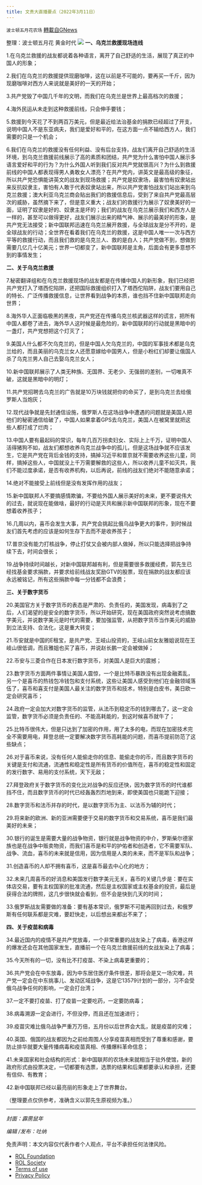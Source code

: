 ```yaml
---
title: 文贵大直播要点（2022年3月11日）
---
```

`波士顿五月花农场` [轉載自GNews](https://gnews.org/zh-hans/2145913/)

整理：波士顿五月花 黄金时代
![](https://assets.gnews.org/wp-content/uploads/2022/03/20220227-01.jpg)
**一、乌克兰救援现场连线**

1.在乌克兰救援的战友都说着各种语言，离开了自己舒适的生活，展现了真正的中国人的形象；

2.我们在乌克兰的救援提供现磨咖啡，这在以前是不可能的，要再买一千斤，因为现磨咖啡对西方人来说就是美好的一天的开始；

3.共产党毁了中国几千年的文明，而我们在乌克兰是世界上最高档次的救援；

4.海外民运从未走到这种救援前线，只会伸手要钱；

5.救援到今天花了不到两百万美元，但是最近给法治基金的捐款已经超过了开支，说明中国人不是东亚病夫，我们是爱好和平的，在这方面一点不输给西方人，我们需要的只是一个机会；

6.我们在乌克兰的救援没有任何利益、没有后台支持，战友们离开自己舒适的生活环境，到乌克兰救援前线展示了高的素质和团结，共产党为什么害怕中国人展示多语言爱好和平的行为？为什么外国人听到我们反对共产党就很高兴？为什么到救援前线的中国人都表现得男人勇敢女人漂亮？在共产党内，讲英文是最高级的象征，所以共产党恐惧能讲英文的战友到现场救援；共产党是奴隶场，最害怕有奴隶站出来反抗奴隶主，害怕有人敢于代表奴隶站出来，所以共产党害怕战友们站出来到乌克兰救援；澳大利亚乌克兰商会贴出我们的救援信息后，受到了来自共产党最高层次的威胁，虽然摘下来了，但是意义重大；战友们的救援行为展示了奴隶美好的一面，证明了奴隶是好的、奴隶主是坏的；我们的战友在乌克兰展示我们和西方人是一样的，甚至可以做得更好，战友们展示出来的精气神、展示的最美好的形象，是共产党无法接受；新中国联邦迅速在乌克兰展开救援，与全球战友是分不开的，是全球战友的行动；全世界在看着我们在乌克兰的救援，这是中国人唯一一次与西方平等的救援行动，而且我们救的是乌克兰人、救的是白人；共产党做不到，想做到需要几亿几十亿美元；世界一切都变了，新中国联邦是主角，后面会有更多意想不到的事情发生；

**二、关于乌克兰救援**

7.秘密翻译组和在乌克兰救援现场的战友都是在传播中国人的新形象，我们已经把共产党打入了塔西佗陷阱，还把国际救援组织打入了塔西佗陷阱，战友们要用自己的特长、广泛传播救援信息，让世界看到战争的本质，谁也挡不住新中国联邦走向世界；

8.海外华人正面临极黑的黑夜，共产党还在传播乌克兰核武器这样的谎言，把所有中国人都卷了进去，海外华人这时候是最危险的，新中国联邦的行动就是黑暗中的一盏灯，共产党想把这个灯灭了；

9.美国人什么都不欠乌克兰的，但是中国人欠乌克兰的，中国的军事技术都是乌克兰给的，而且美丽的乌克兰女人还愿意嫁给中国男人，但是小粉红们却要让俄国人杀了乌克兰男人自己去娶乌克兰女人；

10.新中国联邦展示了人类无种族、无国界、无老少、无强弱的差别，一切唯真不破，这就是黑暗中的明灯；

11.共产党招聘去乌克兰的广告就是10万块钱就把你的命买了，是到乌克兰去给俄罗斯人当炮灰；

12.现代战争就是先封通信设施，俄罗斯人在这场战争中遭遇的问题就是美国人把他们的秘密通信给破了，中国人如果拿着GPS去乌克兰，美国人在被窝里就把这些人都打成了烂肉；

13.中国人要有最起码的常识，每年几百万拐卖妇女、实际上上千万，证明中国人活得猪狗不如，战友们都想收养乌克兰战争中的孤儿，但是这场战争就不应该发生，它是共产党在背后金钱的支持，搞掉习近平和普京就不需要收养这些儿童，同样，搞掉这些人，中国就没上千万需要解救的这些人，所以收养儿童不如灭共，我们不能过度承诺，是否有收养机构，以后再说，前线的战友们绝对不能随意承诺；

14.绝对不能接受上前线但是没有发挥作用的战友；

15.新中国联邦人不要搞感情欺骗，不要给外国人展示美好的未来，更不要说伟大的过去，就说现在能做啥，最好的行动是灭共和展示新中国联邦的形象，现在不要想着收养孩子；

16.几周以内，喜币会发生大事，共产党会挑起比俄乌战争更大的事件，到时候战友们首先考虑的应该是如何生存下去而不是收养孩子；

17.普京没有能力打核战争，停止打仗又会被内部人做掉，所以只能选择把战争持续下去，时间会很长；

19.战争持续时间越长，对新中国联邦越有利，但是需要很多救援经费，郭先生已经找基金要求捐款，并要求给前线战友奖励GTV的股票，现在捐款的战友都应该永远被铭记，所有这些捐款中每一分钱都不会浪费；

**三、关于数字货币**

20.美国官方关于数字货币的表态是严肃的、负责任的，美国发现，病毒到了之后，人们渴望的是安全的数字货币，所以开始研究，现在美国政府突然说考虑搞数字美元，并说数字美元是时代的需要，要加强监管，从把数字货币当作美元的威胁到立法支持、合法化，这是重大转变；

21.币安就是中国的E租宝，是共产党、王岐山投资的，王岐山前女友雅姐说现在王岐山很低调，而且雅姐也买了喜币，并说赵长鹏一定会被做掉；

22.币安与三菱合作在日本发行数字货币，对美国人是巨大的震撼；

23.数字货币方面两件事情让美国人震惊，一个是比特币暴跌没有出现金融紊乱，另一个是喜币的热钱包冷钱包和支付系统，这些让美国人感受到他们在金融领域落伍了，喜币和喜支付是美国人最关注的数字货币和技术，特别是白皮书，美日欧一定会研究喜币；

24.政府一定会加大对数字货币的监管，从法币到稳定币的钱到哪去了，这一定会监管，数字货币必须是负责任的、不能高耗能的，到这时候喜币就牛了；

25.比特币很伟大，但是只达到了加密的作用，用了太多的电，而现在加密技术完全不需要用电，拜登总统一定要解决数字货币高耗能的问题，而喜币提前防范了这些缺点；

26.对于喜币来说，没有任何人能偷走你的信息、能偷走你的币，而且数字货币的关键是支付和流通，流通性和稳定性是所有货币的价值所在，喜币的稳定性和固定的发行数字、易用的支付系统，天下无敌；

27.拜登政府关于数字货币的变化比对战争的反应还快，因为数字货币的时代谁都挡不住，而且数字货币的时代已经轰轰烈烈地到来，即使美国也只能跪下迎接；

28.数字货币和法币并存的时代，是以数字货币为主、以法币为辅的时代；

29.将来新的欧洲、新的亚洲需要便于交易的数字货币和交易系统，喜币是我们最美好的未来；

30.银行的诞生是需要大量的战争物资，银行就是战争物资的中介，罗斯柴尔德家族也是在战争中贩卖物资，而我们喜币是和平的护佑者和创造者，它不需要军队、战争、流血，喜币的未来就是信用，因为信用是人类的未来，而不是军队和战争；

31.创造喜币的人却不拥有喜币，这是喜币最去中心化的地方；

32.未来几周喜币的好消息和美国发行数字美元无关，喜币的关键几步是：要在实体店交易，要有主权国家的批准流通，然后是主权国家或主权基金的投资，最后是获得合法的牌照，这几步很快就会看到，但不会是快到几天的时间；

33.俄罗斯战友需要做的准备：要有基本常识，俄罗斯不可能再回到过去，和俄罗斯有任何联系都是灾难，要赶快走，以后想出来都出不来了；

**四、关于疫苗和病毒**

34.最近国内的疫情不是共产党放毒，一个非常重要的战友染上了病毒，香港这样的爆发还会在其他国家发生，直播前一个在乌克兰救援前线的女战友染上了病毒；

35.今天所有的一切，没有比不打疫苗、不染上病毒更重要的；

36.共产党会在中东放毒，因为中东居住医疗条件很差，那将会是又一场灾难，共产党一定会在中东挑事儿、发动区域战争，这是它13579计划的一部分，习不会受俄乌战争任何的影响，一定会打台湾；

37.一定不要打疫苗、打了疫苗一定要吃药，一定要防病毒；

38.病毒溯源一定会进行，不但没停，而且还在加速进行；

39.疫苗灾难比俄乌战争严重万万倍，五月份以后世界会大乱，就是疫苗的灾难；

40.英国、俄国的战友都因为之前给周围人分享疫苗真相而受到了尊重和感谢，要防止排华就要大量传播病毒和疫苗真相、传播爆料革命信息；

41.未来国家和社会结构的形式：新中国联邦的农场未来就相当于驻外使馆，新的政府形式由投票决定，一切都要有选票，选票的结果和后果都要承认和承担，还要有信仰、有教育；

42.新中国联邦已经以最亮丽的形象走上了世界舞台。



（整理要点仅供参考，准确含义以郭先生原视频为准。）

* * *

*封面：霹雳鼠年*

*编辑 /发布：吐纳*

 

免责声明：本文内容仅代表作者个人观点，平台不承担任何法律风险。

- [ROL Foundation](https://rolfoundation.org/)
- [ROL Society](https://rolsociety.org/)
- [Terms of use](https://gnews.org/terms-of-use-3/)
- [Privacy Policy](https://gnews.org/privacy-policy/)
